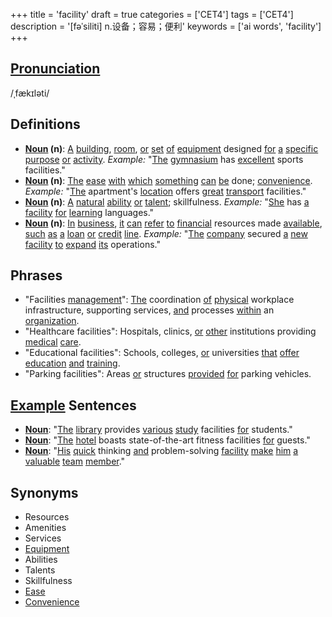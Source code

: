+++
title = 'facility'
draft = true
categories = ['CET4']
tags = ['CET4']
description = '[fəˈsiliti] n.设备；容易；便利'
keywords = ['ai words', 'facility']
+++

## [Pronunciation](/post/pronunciation/)
/ˌfækɪləti/

## Definitions
- **[Noun](/post/noun/) (n)**: [A](/post/a/) [building](/post/building/), [room](/post/room/), [or](/post/or/) [set](/post/set/) [of](/post/of/) [equipment](/post/equipment/) designed [for](/post/for/) [a](/post/a/) [specific](/post/specific/) [purpose](/post/purpose/) [or](/post/or/) [activity](/post/activity/). _Example:_ "[The](/post/the/) [gymnasium](/post/gymnasium/) has [excellent](/post/excellent/) sports facilities."
- **[Noun](/post/noun/) (n)**: [The](/post/the/) [ease](/post/ease/) [with](/post/with/) [which](/post/which/) [something](/post/something/) [can](/post/can/) [be](/post/be/) done; [convenience](/post/convenience/). _Example:_ "[The](/post/the/) apartment's [location](/post/location/) offers [great](/post/great/) [transport](/post/transport/) facilities."
- **[Noun](/post/noun/) (n)**: [A](/post/a/) [natural](/post/natural/) [ability](/post/ability/) [or](/post/or/) [talent](/post/talent/); skillfulness. _Example:_ "[She](/post/she/) has [a](/post/a/) [facility](/post/facility/) [for](/post/for/) [learning](/post/learning/) languages."
- **[Noun](/post/noun/) (n)**: [In](/post/in/) [business](/post/business/), [it](/post/it/) [can](/post/can/) [refer](/post/refer/) [to](/post/to/) [financial](/post/financial/) resources made [available](/post/available/), [such](/post/such/) [as](/post/as/) [a](/post/a/) [loan](/post/loan/) [or](/post/or/) [credit](/post/credit/) [line](/post/line/). _Example:_ "[The](/post/the/) [company](/post/company/) secured [a](/post/a/) [new](/post/new/) [facility](/post/facility/) [to](/post/to/) [expand](/post/expand/) [its](/post/its/) operations."

## Phrases
- "Facilities [management](/post/management/)": [The](/post/the/) coordination [of](/post/of/) [physical](/post/physical/) workplace infrastructure, supporting services, [and](/post/and/) processes [within](/post/within/) an [organization](/post/organization/).
- "Healthcare facilities": Hospitals, clinics, [or](/post/or/) [other](/post/other/) institutions providing [medical](/post/medical/) [care](/post/care/).
- "Educational facilities": Schools, colleges, [or](/post/or/) universities [that](/post/that/) [offer](/post/offer/) [education](/post/education/) [and](/post/and/) [training](/post/training/).
- "Parking facilities": Areas [or](/post/or/) structures [provided](/post/provided/) [for](/post/for/) parking vehicles.

## [Example](/post/example/) Sentences
- **[Noun](/post/noun/)**: "[The](/post/the/) [library](/post/library/) provides [various](/post/various/) [study](/post/study/) facilities [for](/post/for/) students."
- **[Noun](/post/noun/)**: "[The](/post/the/) [hotel](/post/hotel/) boasts state-of-the-art fitness facilities [for](/post/for/) guests."
- **[Noun](/post/noun/)**: "[His](/post/his/) [quick](/post/quick/) thinking [and](/post/and/) problem-solving [facility](/post/facility/) [make](/post/make/) [him](/post/him/) [a](/post/a/) [valuable](/post/valuable/) [team](/post/team/) [member](/post/member/)."

## Synonyms
- Resources
- Amenities
- Services
- [Equipment](/post/equipment/)
- Abilities
- Talents
- Skillfulness
- [Ease](/post/ease/)
- [Convenience](/post/convenience/)

